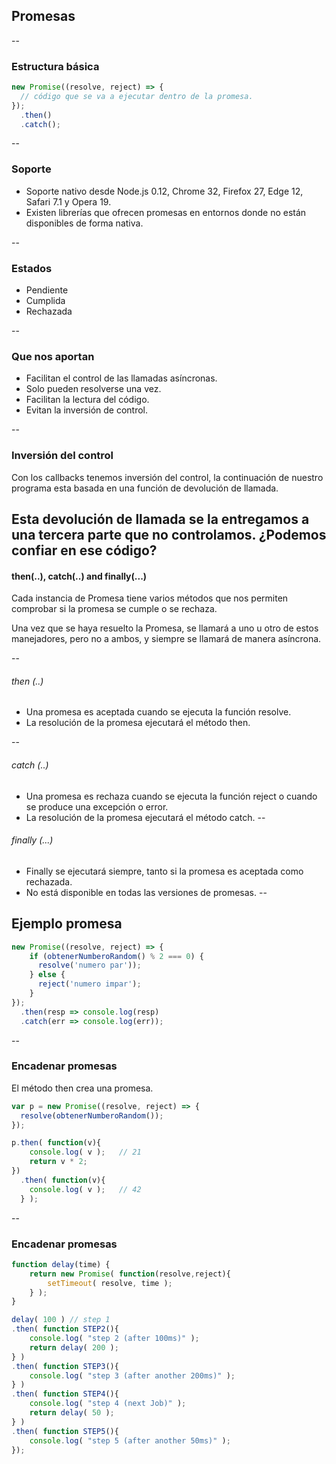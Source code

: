 ## Promesas
--

### Estructura básica
````javascript
new Promise((resolve, reject) => {  
  // código que se va a ejecutar dentro de la promesa.
});
  .then()
  .catch();
````
--

### Soporte

* Soporte nativo desde Node.js 0.12, Chrome 32, Firefox 27, Edge 12, Safari 7.1 y Opera 19. 
* Existen librerías que ofrecen promesas en entornos donde no están disponibles de forma nativa.

--
### Estados

* Pendiente
* Cumplida
* Rechazada

--
### Que nos aportan

* Facilitan el control de las llamadas asíncronas.
* Solo pueden resolverse una vez.
* Facilitan la lectura del código.
* Evitan la inversión de control.

--

### Inversión del control
Con los callbacks tenemos inversión del control, la continuación de nuestro programa esta basada en una función de devolución de llamada.

Esta devolución de llamada se la entregamos a una tercera parte que no controlamos. ¿Podemos confiar en ese código?
--
#### then(..),  catch(..) and finally(...)
Cada instancia de Promesa tiene varios métodos que nos permiten comprobar si la promesa se cumple o se rechaza.

Una vez que se haya resuelto la Promesa, se llamará a uno u otro de estos manejadores, pero no a ambos, y siempre se llamará de manera asíncrona.

--
###### then (..)

* Una promesa es aceptada cuando se ejecuta la función resolve.
* La resolución de la promesa ejecutará el método then.

--
###### catch (..)
* Una promesa es rechaza cuando se ejecuta la función reject o cuando se produce una excepción o error.
* La resolución de la promesa ejecutará el método catch.
-- 
###### finally (...)
* Finally se ejecutará siempre, tanto si la promesa es aceptada como rechazada.
* No está disponible en todas las versiones de promesas.
--
## Ejemplo promesa

````javascript
new Promise((resolve, reject) => {  
    if (obtenerNumberoRandom() % 2 === 0) {
      resolve('numero par'));
    } else {
      reject('numero impar');
    }    
});
  .then(resp => console.log(resp)
  .catch(err => console.log(err));
````
--

### Encadenar promesas

El método then crea una promesa.

````javascript
var p = new Promise((resolve, reject) => {
  resolve(obtenerNumberoRandom());
});

p.then( function(v){
	console.log( v );	// 21
	return v * 2;
})
  .then( function(v){
    console.log( v );	// 42
  } );
````
--
### Encadenar promesas
````javascript
function delay(time) {
	return new Promise( function(resolve,reject){
		setTimeout( resolve, time );
	} );
}

delay( 100 ) // step 1
.then( function STEP2(){
	console.log( "step 2 (after 100ms)" );
	return delay( 200 );
} )
.then( function STEP3(){
	console.log( "step 3 (after another 200ms)" );
} )
.then( function STEP4(){
	console.log( "step 4 (next Job)" );
	return delay( 50 );
} )
.then( function STEP5(){
	console.log( "step 5 (after another 50ms)" );
});
````